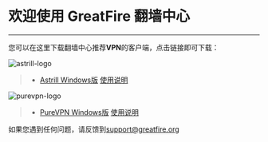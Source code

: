 # 欢迎使用 GreatFire 翻墙中心

------

您可以在这里下载翻墙中心推荐**VPN**的客户端，点击链接即可下载：

![astrill-logo](https://cc.greatfire.org/img/astrill-logo.png)

>* [Astrill Windows版](https://github.com/greatfire/cc/raw/master/z/clients/astrill-setup-win-latest.exe) [使用说明](https://github.com/greatfire/cc/blob/master/Astrill.Windows.md)

![purevpn-logo](https://cc.greatfire.org/img/purevpn-logo.png)

>* [PureVPN Windows版](https://github.com/greatfire/cc/raw/master/z/clients/purevpn_setup-latest.exe) [使用说明](https://github.com/greatfire/cc/blob/master/PureVPN.Windows.md)

如果您遇到任何问题，请反馈到<support@greatfire.org>
